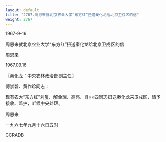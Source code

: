 ```yaml
---
layout: default
title: "2767.周恩来就北京农业大学“东方红”扭送秦化龙给北京卫戍区的信"
weight: 2767
---
```


1967-9-16

周恩来就北京农业大学“东方红”扭送秦化龙给北京卫戍区的信

周恩来

1967.09.16

〖秦化龙：中央农林政治部副主任〗

傅崇碧、黄作珍同志：

现有农大“东方红”刘玺、解金瑞、高亮、肖××四同志扭送秦化龙来卫戍区，请予接收、监护，听候中央处理。

周恩来

一九六七年九月十六日五时

CCRADB

